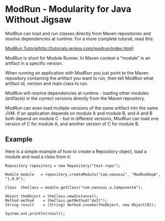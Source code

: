 # ModRun - Modularity for Java Without Jigsaw
ModRun can load and run classes directly from Maven repositories and resolve dependencies at runtime.
For a more complete tutorial, read this:

[ModRun Tutorial]()http://tutorials.jenkov.com/modrun/index.html)

ModRun is short for Module Runner. In Maven context a "module" is an artifact in
a specific version.


When running an application with ModRun you just point to the Maven repository containing the
artifact you want to run, then tell ModRun what artifact id, version and main class to run.

ModRun will resolve dependencies at runtime - loading other modules (artifacts) in the correct
versions directly from the Maven repository.

ModRun can even load multiple versions of the same artifact into the same JVM. If an application
depends on module A and module B, and A and B both depend on module C - but in different versions,
ModRun can load one version of C for module A, and another version of C for module B.


## Example
Here is a simple example of how to create a Repository object, load a module and read a class
from it:


    Repository repository = new Repository("test-repo");

    Module module   = repository.createModule("com.nanosai", "ModRunDepA", "1.0.0");

    Class  theClass = module.getClass("com.nanosai.a.ComponentA");
    
    Object theObject = theClass.newInstance();
    Method method    = theClass.getMethod("doIt");
    String result    = (String) method.invoke(theObject, new Object[0]);
    
    System.out.println(result);
    




